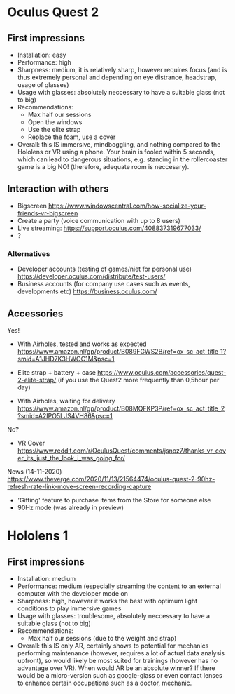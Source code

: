 # Oculus Quest 2

## First impressions
- Installation: easy
- Performance: high
- Sharpness: medium, it is relatively sharp, however requires focus (and is thus extremely personal and depending on eye distrance, headstrap, usage of glasses)
- Usage with glasses: absolutely neccessary to have a suitable glass (not to big)
- Recommendations:
   - Max half our sessions
   - Open the windows
   - Use the elite strap
   - Replace the foam, use a cover
- Overall: this IS immersive, mindboggling, and nothing compared to the Hololens or VR using a phone. Your brain is fooled within 5 seconds, which can lead to 
dangerous situations, e.g. standing in the rollercoaster game is a big NO! (therefore, adequate room is neccesary).


## Interaction with others

- Bigscreen
https://www.windowscentral.com/how-socialize-your-friends-vr-bigscreen
- Create a party (voice communication with up to 8 users)
- Live streaming: https://support.oculus.com/408837319677033/
- ?


### Alternatives
- Developer accounts (testing of games/niet for personal use)
https://developer.oculus.com/distribute/test-users/ 
- Business accounts (for company use cases such as events, developments etc)
https://business.oculus.com/ 

## Accessories

Yes!
- With Airholes, tested and works as expected
https://www.amazon.nl/gp/product/B089FGWS2B/ref=ox_sc_act_title_1?smid=A1JHD7K3HWOC1M&psc=1 

- Elite strap + battery + case
https://www.oculus.com/accessories/quest-2-elite-strap/ (if you use the Quest2 more frequently than 0,5hour per day)

- With Airholes, waiting for delivery
https://www.amazon.nl/gp/product/B08MQFKP3P/ref=ox_sc_act_title_2?smid=A2IPO5LJS4VH86&psc=1 

No?
- VR Cover
https://www.reddit.com/r/OculusQuest/comments/jsnoz7/thanks_vr_cover_its_just_the_look_i_was_going_for/

News (14-11-2020)
https://www.theverge.com/2020/11/13/21564474/oculus-quest-2-90hz-refresh-rate-link-move-screen-recording-capture
- 'Gifting' feature to purchase items from the Store for someone else
- 90Hz mode (was already in preview)


# Hololens 1

## First impressions
- Installation: medium
- Performance: medium (especially streaming the content to an external computer with the developer mode on
- Sharpness: high, however it works the best with optimum light conditions to play immersive games
- Usage with glasses: troublesome, absolutely neccessary to have a suitable glass (not to big)
- Recommendations:
   - Max half our sessions (due to the weight and strap)
- Overall: this IS only AR, certainly shows to potential for mechanics performing maintenance (however, requires a lot of actual data analysis upfront), so would likely be most suited for trainings (however has no advantage over VR). When would AR be an absolute winner? If there would be a micro-version such as google-glass or even contact lenses to enhance certain occupations such as a doctor, mechanic.

